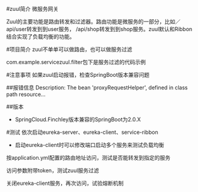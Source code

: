 #zuul简介
微服务网关

Zuul的主要功能是路由转发和过滤器。路由功能是微服务的一部分，比如／api/user转发到到user服务，
/api/shop转发到到shop服务。zuul默认和Ribbon结合实现了负载均衡的功能。

#项目简介
zuul不单单可以做路由，也可以做服务过滤

com.example.servicezuul.filter包下是服务过滤的代码示例

#注意事项
如果zuul启动报错，检查SpringBoot版本兼容问题

##报错信息
Description:
The bean 'proxyRequestHelper', defined in class path resource...

##版本
* SpringCloud.Finchley版本兼容的SpringBoot为2.0.X

#测试
依次启动eureka-server、eureka-client、service-ribbon

* 启动eureka-client时可以修改端口启动多个服务来测试负载均衡

按application.yml配置的路由地址访问，测试是否能转发到指定的服务

访问参数附带token，测试zuul服务过滤

关闭eureka-client服务，再次访问，试验熔断机制


